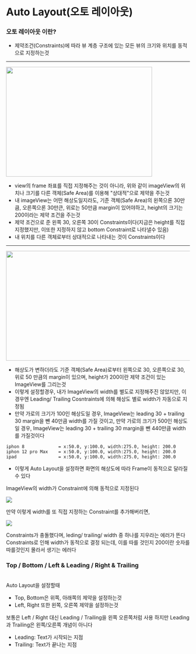 # Auto Layout(오토 레이아웃)

### 오토 레이아웃 이란?
- 제약조건(Constraints)에 따라 뷰 계층 구조에 있는 모든 뷰의 크기와 위치를 동적으로 지정하는것
---

<img src="https://media.discordapp.net/attachments/1024844158386577458/1024844199910178826/2022-09-29_9.44.40.png" width="400" height="300"/>

- view의 frame 좌표를 직접 지정해주는 것이 아니라, 위와 같이 imageView의 위치나 크기를 다른 객체(Safe Area)를 이용해 "상대적"으로 제약을 주는것
- 내 imageView는 어떤 해상도일지라도, 기준 객체(Safe Area)의 왼쪽으론 30만큼, 오른쪽으론 30만큰, 위로는 50만큼 margin이 있어야하고, height의 크기는 200이라는 제약 조건을 주는것
- 제약 조건으로 준 왼쪽 30, 오른쪽 30이 Constraints이다(지금은 height를 직접 지정했지만, 이또한 지정하지 않고 bottom Constraint로 나타낼수 있음)
- 내 위치를 다른 객체로부터 상대적으로 나타내는 것이 Constraints이다

---

<img src ="https://media.discordapp.net/attachments/1024844158386577458/1024865908964990996/2022-09-29_11.11.15.png" width="700" height="300"/>

- 해상도가 변하더라도 기준 객체(Safe Area)로부터 왼쪽으로 30, 오른쪽으로 30, 위로 50 만큼의 margin이 있으며, height가 200이란 제약 조건이 있는 ImageView를 그리는것
- 이렇게 설정할경우, 내가 ImageView의 width를 별도로 지정해주진 않았지만, 이 경우엔 Leading/ Trailing Cosntraints에 의해 해상도 별로 width가 자동으로 지정됨
- 만약 가로의 크기가 100인 해상도일 경우, ImageView는 leading 30 + trailing 30 margin을 뺀 40만큼 width를 가질 것이고, 만약 가로의 크기가 500인 해상도일 경우, ImageView는 leading 30 + trailing 30 margin을 뺀 440만큼 width를 가질것이다

```
iphon 8             = x:50.0, y:100.0, width:275.0, height: 200.0
iphon 12 pro Max    = x:50.0, y:100.0, width:275.0, height: 200.0
ipad                = x:50.0, y:100.0, width:275.0, height: 200.0
```
- 이렇게 Auto Layout을 설정하면 화면의 해상도에 따라 Frame이 동적으로 달라질 수 있다 

ImageView의 width가 Constraint에 의해 동적으로 지정된다

<img src ="https://media.discordapp.net/attachments/1024844158386577458/1024989041332060220/2022-09-29_7.20.16.png">

만약 이렇게 width를 또 직접 지정하는 Constraint를 추가해버리면, 

<img src ="https://media.discordapp.net/attachments/1024844158386577458/1024990170744881203/2022-09-29_7.25.02.png">

Constraints가 충돌했다며, leding/ trailing/ width 중 하나를 지우라는 에러가 뜬다
Constraints로 인해 width가 동적으로 결정 되는데, 이를 따를 것인지 200이란 숫자를 따를것인지 몰라서 생기는 에러다

### Top / Bottom / Left & Leading / Right & Trailing
<br> Auto Layout을 설정할때
- Top, Bottom은 위쪽, 아래쪽의 제약을 설정하는것
- Left, Right 또한 왼쪽, 오른쪽 제약을 설정하는것

보통은 Left / Right 대신 Leading / Trailing을 왼쪽 오른쪽처럼 사용
하지만 Leading과 Trailing은 왼쪽/오른쪽 개념이 아니다
- Leading: Text가 시작되는 지점
- Trailing: Text가 끝나는 지점